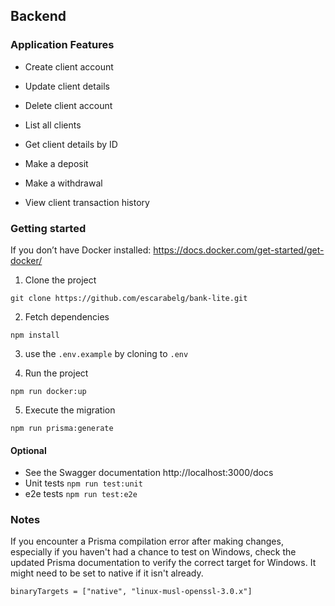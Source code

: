 ## Backend


### Application Features
- Create client account

- Update client details

- Delete client account

- List all clients

- Get client details by ID

- Make a deposit

- Make a withdrawal

- View client transaction history


### Getting started

If you don’t have Docker installed: https://docs.docker.com/get-started/get-docker/

1. Clone the project
```
git clone https://github.com/escarabelg/bank-lite.git
```

2. Fetch dependencies
```
npm install
```

3. use the `.env.example` by cloning to `.env`

4. Run the project
```
npm run docker:up

```
5. Execute the migration
```
npm run prisma:generate
```

#### Optional
- See the Swagger documentation http://localhost:3000/docs
- Unit tests `npm run test:unit`
- e2e tests `npm run test:e2e`


### Notes
If you encounter a Prisma compilation error after making changes, especially if you haven't had a chance to test on Windows, check the updated Prisma documentation to verify the correct target for Windows. It might need to be set to native if it isn't already.
```
binaryTargets = ["native", "linux-musl-openssl-3.0.x"]
```